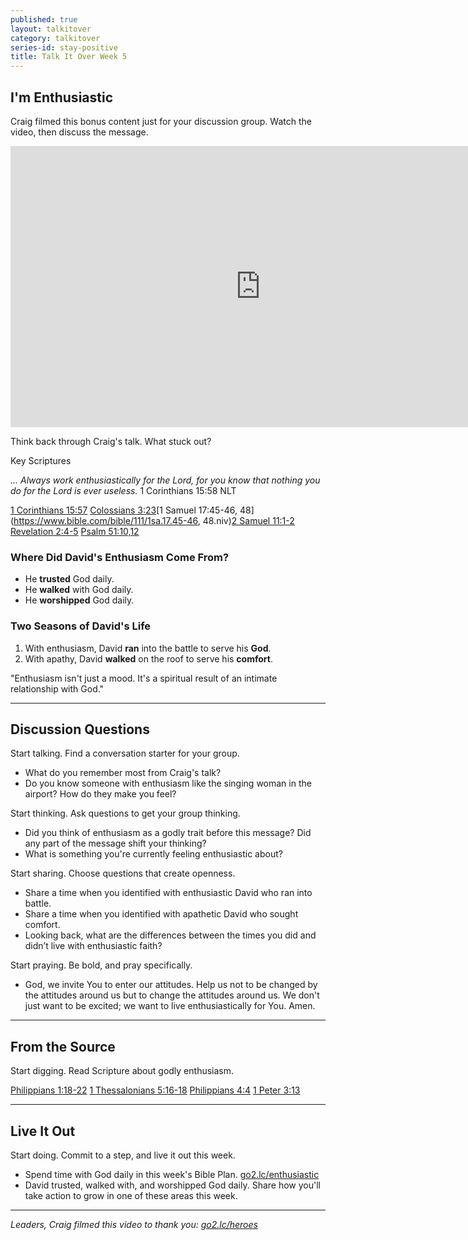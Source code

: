 ```yaml
---
published: true
layout: talkitover
category: talkitover
series-id: stay-positive
title: Talk It Over Week 5
---
```


## I'm Enthusiastic

Craig filmed this bonus content just for your discussion group. Watch the video, then discuss the message.

<div class="tio-video"><iframe src="http://player.theplatform.com/p/IfSiAC/Muqqhl0VrQbH/embed/select/media/v0ba2iR2Yejq?form=html" width="800" height="450" frameBorder="0" seamless="seamless" allowFullScreen></iframe></div>  

<p class="lead">Think back through Craig's talk. What stuck out?</p> 

Key Scriptures

_... Always work enthusiastically for the Lord, for you know that nothing you do for the Lord is ever useless._ 
1 Corinthians 15:58 NLT  

[1 Corinthians 15:57](https://www.bible.com/bible/111/1co.15.57.niv) [Colossians 3:23](https://www.bible.com/bible/111/col.3.23.niv)[1 Samuel 17:45-46, 48](https://www.bible.com/bible/111/1sa.17.45-46, 48.niv)[2 Samuel 11:1-2](https://www.bible.com/bible/111/2sa.11.1-2.niv) [Revelation 2:4-5](https://www.bible.com/bible/111/rev.2.4-5.niv) [Psalm 51:10,12](https://www.bible.com/bible/111/psa.51.10,12.niv)

### Where Did David's Enthusiasm Come From?

* He **trusted** God daily.
* He **walked** with God daily.
* He **worshipped** God daily.

### Two Seasons of David's Life
1. With enthusiasm, David **ran** into the battle to serve his **God**.
2. With apathy, David **walked** on the roof to serve his **comfort**.

"Enthusiasm isn't just a mood. It's a spiritual result of an intimate relationship with God."

* * *

## Discussion Questions
<p class="lead">Start talking. Find a conversation starter for your group.</p> 

* What do you remember most from Craig's talk?
* Do you know someone with enthusiasm like the singing woman in the airport? How do they make you feel?

<p class="lead">Start thinking. Ask questions to get your group thinking.</p> 

* Did you think of enthusiasm as a godly trait before this message? Did any part of the message shift your thinking?
* What is something you're currently feeling enthusiastic about?

<p class="lead">Start sharing. Choose questions that create openness.</p> 

* Share a time when you identified with enthusiastic David who ran into battle.
* Share a time when you identified with apathetic David who sought comfort.
* Looking back, what are the differences between the times you did and didn’t live with enthusiastic faith?

<p class="lead">Start praying. Be bold, and pray specifically.</p> 

* God, we invite You to enter our attitudes. Help us not to be changed by the attitudes around us but to change the attitudes around us. We don't just want to be excited; we want to live enthusiastically for You. Amen.

* * *

## From the Source
<p class="lead">Start digging. Read Scripture about godly enthusiasm.</p>

[Philippians 1:18-22](https://www.bible.com/bible/111/php.1.18-22.niv) [1 Thessalonians 5:16-18](https://www.bible.com/bible/111/1th.5.16-18.niv) [Philippians 4:4](https://www.bible.com/bible/111/php.4:4.niv) [1 Peter 3:13](https://www.bible.com/bible/111/1pe.3.13.niv)

* * *

## Live It Out
<p class="lead">Start doing. Commit to a step, and live it out this week.</p>

* Spend time with God daily in this week's Bible Plan. [go2.lc/enthusiastic](enthusiastic)
* David trusted, walked with, and worshipped God daily. Share how you'll take action to grow in one of these areas this week.

* * *

_Leaders, Craig filmed this video to thank you: [go2.lc/heroes](http://leaders.lifechurch.tv/you-are-the-heroes/)_
